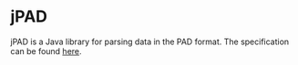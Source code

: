 # jPAD

jPAD is a Java library for parsing data in the PAD format. 
The specification can be found [here](https://www.padinfo.de/pad.html).
